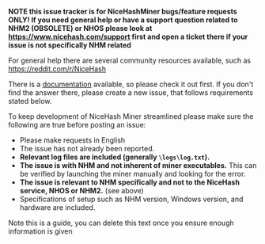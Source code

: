 **NOTE this issue tracker is for NiceHashMiner bugs/feature requests ONLY! If you need general help or have a support question related to NHM2 (OBSOLETE) or NHOS please look at https://www.nicehash.com/support first and open a ticket there if your issue is not specifically NHM related**

For general help there are several community resources available, such as https://reddit.com/r/NiceHash

There is a [documentation](https://github.com/nicehash/NiceHashMiner/tree/master/doc) available, so please check it out first. If you don't find the answer there, please create a new issue, that follows requirements stated below. 

To keep development of NiceHash Miner streamlined please make sure the following are true before posting an issue:

- Please make requests in English
- The issue has not already been reported.
- **Relevant log files are included (generally `\logs\log.txt`).**
- **The issue is with NHM and not inherent of miner executables.** This can be verified by launching the miner manually and looking for the error.
- **The issue is relevant to NHM specifically and not to the NiceHash service, NHOS or NHM2.** (see above)
- Specifications of setup such as NHM version, Windows version, and hardware are included.

Note this is a guide, you can delete this text once you ensure enough information is given
